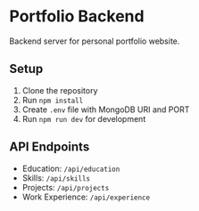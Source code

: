 # Portfolio Backend

Backend server for personal portfolio website.

## Setup

1. Clone the repository
2. Run `npm install`
3. Create `.env` file with MongoDB URI and PORT
4. Run `npm run dev` for development

## API Endpoints

- Education: `/api/education`
- Skills: `/api/skills`
- Projects: `/api/projects`
- Work Experience: `/api/experience`
